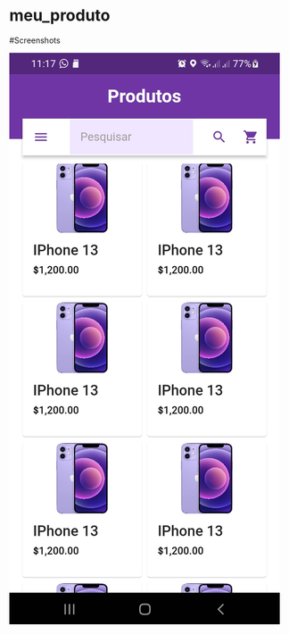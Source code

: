 # meu_produto

#Screenshots

<img src="https://github.com/Jaimrg/meu_produto/blob/feat_organization/screenshots/Screenshot_20221217-111726.jpg">


